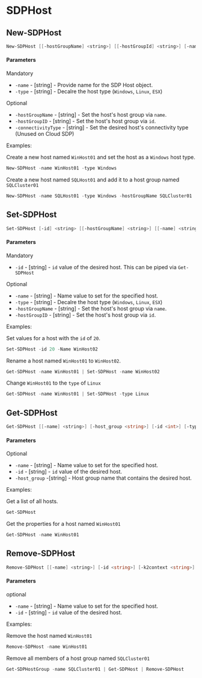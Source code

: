 # SDPHost

## New-SDPHost

```PowerShell
New-SDPHost [[-hostGroupName] <string>] [[-hostGroupId] <string>] [-name] <string> [-type] {Linux | Windows | ESX} [[-connectivityType] {FC | NVME | iSCSI}] [[-k2context] <string>] [<CommonParameters>]
```

#### Parameters

Mandatory
* `-name` - [string] - Provide name for the SDP Host object. 
* `-type` - [string] - Decalre the host type (`Windows`, `Linux`, `ESX`)

Optional
* `-hostGroupName` - [string] - Set the host's host group via `name`. 
* `-hostGroupID` - [string] - Set the host's host group via `id`.
* `-connectivityType` - [string] - Set the desired host's connectivity type (Unused on Cloud SDP)

Examples:

Create a new host named `WinHost01` and set the host as a `Windows` host type. 
```PowerShell
New-SDPHost -name WinHost01 -type Windows
```
Create a new host named `SQLHost01` and add it to a host group named `SQLCluster01`
```PowerShell
New-SDPHost -name SQLHost01 -type Windows -hostGroupName SQLCluster01
```

## Set-SDPHost
```PowerShell
Set-SDPHost [-id] <string> [[-hostGroupName] <string>] [[-name] <string>] [[-type] {Linux | Windows | ESX}] [[-k2context] <string>] [<CommonParameters>]
```

#### Parameters

Mandatory
* `-id` - [string] - `id` value of the desired host. This can be piped via `Get-SDPHost`

Optional
* `-name` - [string] - Name value to set for the specified host. 
* `-type` - [string] - Decalre the host type (`Windows`, `Linux`, `ESX`)
* `-hostGroupName` - [string] - Set the host's host group via `name`. 
* `-hostGroupID` - [string] - Set the host's host group via `id`.

Examples:

Set values for a host with the `id` of `20`.
```PowerShell 
Set-SDPHost -id 20 -Name WinHost02
```
Rename a host named `WinHost01` to `WinHost02`. 
```PowerShell
Get-SDPHost -name WinHost01 | Set-SDPHost -name WinHost02
```
Change `WinHost01` to the `type` of `Linux`
```PowerShell
Get-SDPHost -name WinHost01 | Set-SDPHost -type Linux
```


## Get-SDPHost
```PowerShell
Get-SDPHost [[-name] <string>] [-host_group <string>] [-id <int>] [-type <string>] [-k2context <string>] [<CommonParameters>]
```

#### Parameters

Optional
* `-name` - [string] - Name value to set for the specified host.
* `-id` - [string] - `id` value of the desired host.  
* `-host_group` -[string] - Host group name that contains the desired host. 


Examples:

Get a list of all hosts.
```PowerShell
Get-SDPHost
```

Get the properties for a host named `WinHost01`
```PowerShell
Get-SDPHost -name WinHost01
```

## Remove-SDPHost
```PowerShell
Remove-SDPHost [[-name] <string>] [-id <string>] [-k2context <string>] [<CommonParameters>]
```

#### Parameters

optional
* `-name` - [string] - Name value to set for the specified host.
* `-id` - [string] - `id` value of the desired host.  

Examples:

Remove the host named `WinHost01`
```PowerShell
Remove-SDPHost -name WinHost01
```
Remove all members of a host group named `SQLCluster01`
```PowerShell
Get-SDPHostGroup -name SQLCluster01 | Get-SDPHost | Remove-SDPHost
```